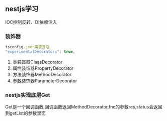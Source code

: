 ## nestjs学习

IOC控制反转、DI依赖注入

### 装饰器 

```ts
tsconfig.json需要开启
"experimentalDecorators": true,  
```

1. 类装饰器ClassDecorator
2. 属性装饰器PropertyDecorator
3. 方法装饰器MethodDecorator
4. 参数装饰器ParameterDecorator  

### nestjs实现底层Get 
Get是一个回调函数,回调函数返回MethodDecorator,fnc的参数res,status会返回到getList的参数里面

